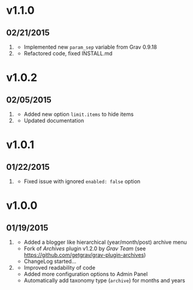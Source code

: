 # v1.1.0
## 02/21/2015

1. [](#new)
	* Implemented new `param_sep` variable from Grav 0.9.18
2. [](#improved)
	* Refactored code, fixed INSTALL.md

# v1.0.2
## 02/05/2015

1. [](#new)
	* Added new option `limit.items` to hide items
2. [](#improved)
	* Updated documentation

# v1.0.1
## 01/22/2015

1. [](#bugfix)
	* Fixed issue with ignored `enabled: false` option

# v1.0.0
## 01/19/2015

1. [](#new)
	* Added a blogger like hierarchical (year/month/post) archive menu
	* Fork of *Archives* plugin v1.2.0 by _Grav Team_ (see https://github.com/getgrav/grav-plugin-archives)
	* ChangeLog started...
2. [](#improved)
	* Improved readability of code
	* Added more configuration options to Admin Panel
	* Automatically add taxonomy type (`archive`) for months and years
